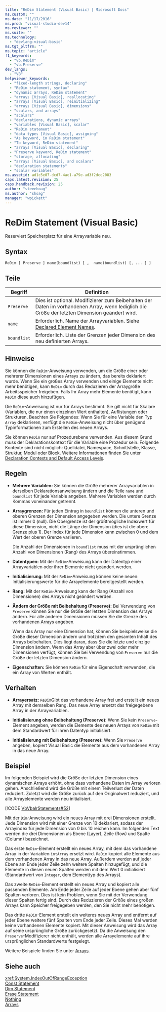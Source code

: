 ```yaml
---
title: "ReDim Statement (Visual Basic) | Microsoft Docs"
ms.custom: ""
ms.date: "11/17/2016"
ms.prod: "visual-studio-dev14"
ms.reviewer: ""
ms.suite: ""
ms.technology: 
  - "devlang-visual-basic"
ms.tgt_pltfrm: ""
ms.topic: "article"
f1_keywords: 
  - "vb.ReDim"
  - "vb.Preserve"
dev_langs: 
  - "VB"
helpviewer_keywords: 
  - "fixed-length strings, declaring"
  - "ReDim statement, syntax"
  - "dynamic arrays, ReDim statement"
  - "arrays [Visual Basic], reallocating"
  - "arrays [Visual Basic], reinitializing"
  - "arrays [Visual Basic], dimensions"
  - "scalars, and arrays"
  - "scalars"
  - "declarations, dynamic arrays"
  - "variables [Visual Basic], scalar"
  - "ReDim statement"
  - "data types [Visual Basic], assigning"
  - "As keyword, in ReDim statement"
  - "To keyword, ReDim statement"
  - "arrays [Visual Basic], declaring"
  - "Preserve keyword, ReDim statement"
  - "storage, allocating"
  - "arrays [Visual Basic], and scalars"
  - "declaration statements"
  - "scalar variables"
ms.assetid: ad1c5e07-dcd7-4ae1-a79e-ad3f2dcc2083
caps.latest.revision: 25
caps.handback.revision: 25
author: "stevehoag"
ms.author: "shoag"
manager: "wpickett"
---
```

# ReDim Statement (Visual Basic)
Reserviert Speicherplatz für eine Arrayvariable neu.  
  
## Syntax  
  
```  
ReDim [ Preserve ] name(boundlist) [ ,  name(boundlist) [, ... ] ]  
```  
  
## Teile  
  
|Begriff|Definition|  
|-------------|----------------|  
|`Preserve`|Dies ist optional.  Modifizierer zum Beibehalten der Daten im vorhandenen Array, wenn lediglich die Größe der letzten Dimension geändert wird.|  
|`name`|Erforderlich.  Name der Arrayvariablen.  Siehe [Declared Element Names](../../../visual-basic/programming-guide/language-features/declared-elements/declared-element-names.md).|  
|`boundlist`|Erforderlich.  Liste der Grenzen jeder Dimension des neu definierten Arrays.|  
  
## Hinweise  
 Sie können die `ReDim`\-Anweisung verwenden, um die Größe einer oder mehrerer Dimensionen eines Arrays zu ändern, das bereits deklariert wurde.  Wenn Sie ein großes Array verwenden und einige Elemente nicht mehr benötigen, kann `ReDim` durch das Reduzieren der Arraygröße Arbeitsspeicher freigeben.  Falls Ihr Array mehr Elemente benötigt, kann `ReDim` diese auch hinzufügen.  
  
 Die `ReDim`\-Anweisung ist nur für Arrays bestimmt.  Sie gilt nicht für Skalare \(Variablen, die nur einen einzelnen Wert enthalten\), Auflistungen oder Strukturen.  Beachten Sie Folgendes: Wenn Sie für eine Variable den Typ `Array` deklarieren, verfügt die `ReDim`\-Anweisung nicht über genügend Typinformationen zum Erstellen des neuen Arrays.  
  
 Sie können `ReDim` nur auf Prozedurebene verwenden.  Aus diesem Grund muss der Deklarationskontext für die Variable eine Prozedur sein. Folgende Kontexte sind nicht möglich: Quelldatei, Namespace, Schnittstelle, Klasse, Struktur, Modul oder Block.  Weitere Informationen finden Sie unter [Declaration Contexts and Default Access Levels](../../../visual-basic/language-reference/statements/declaration-contexts-and-default-access-levels.md).  
  
## Regeln  
  
-   **Mehrere Variablen:** Sie können die Größe mehrerer Arrayvariablen in derselben Deklarationsanweisung ändern und die Teile `name` und `boundlist` für jede Variable angeben.  Mehrere Variablen werden durch Kommas voneinander getrennt.  
  
-   **Arraygrenzen:** Für jeden Eintrag in `boundlist` können die unteren und oberen Grenzen der Dimension angegeben werden.  Die untere Grenze ist immer 0 \(null\).  Die Obergrenze ist der größtmögliche Indexwert für diese Dimension, nicht die Länge der Dimension \(dies ist die obere Grenze plus 1\).  Der Index für jede Dimension kann zwischen 0 und dem Wert der oberen Grenze variieren.  
  
     Die Anzahl der Dimensionen in `boundlist` muss mit der ursprünglichen Anzahl von Dimensionen \(Rang\) des Arrays übereinstimmen.  
  
-   **Datentypen:** Mit der `ReDim`\-Anweisung kann der Datentyp einer Arrayvariablen oder ihrer Elemente nicht geändert werden.  
  
-   **Initialisierung:** Mit der `ReDim`\-Anweisung können keine neuen Initialisierungswerte für die Arrayelemente bereitgestellt werden.  
  
-   **Rang:** Mit der `ReDim`\-Anweisung kann der Rang \(Anzahl von Dimensionen\) des Arrays nicht geändert werden.  
  
-   **Ändern der Größe mit Beibehaltung \(Preserve\):** Bei Verwendung von `Preserve` können Sie nur die Größe der letzten Dimension des Arrays ändern.  Für alle anderen Dimensionen müssen Sie die Grenze des vorhandenen Arrays angeben.  
  
     Wenn das Array nur eine Dimension hat, können Sie beispielsweise die Größe dieser Dimension ändern und trotzdem den gesamten Inhalt des Arrays beibehalten. Dies liegt daran, dass Sie die letzte und einzige Dimension ändern.  Wenn das Array aber über zwei oder mehr Dimensionen verfügt, können Sie bei Verwendung von `Preserve` nur die Größe der letzten Dimension ändern.  
  
-   **Eigenschaften:** Sie können `ReDim` für eine Eigenschaft verwenden, die ein Array von Werten enthält.  
  
## Verhalten  
  
-   **Arrayersatz:** `ReDim`Gibt das vorhandene Array frei und erstellt ein neues Array mit demselben Rang.  Das neue Array ersetzt das freigegebene Array in der Arrayvariablen.  
  
-   **Initialisierung ohne Beibehaltung \(Preserve\):** Wenn Sie kein `Preserve`\-Element angeben, werden die Elemente des neuen Arrays von `ReDim` mit dem Standardwert für ihren Datentyp initialisiert.  
  
-   **Initialisierung mit Beibehaltung \(Preserve\):** Wenn Sie `Preserve` angeben, kopiert Visual Basic die Elemente aus dem vorhandenen Array in das neue Array.  
  
## Beispiel  
 Im folgenden Beispiel wird die Größe der letzten Dimension eines dynamischen Arrays erhöht, ohne dass vorhandene Daten im Array verloren gehen. Anschließend wird die Größe mit einem Teilverlust der Daten reduziert.  Zuletzt wird die Größe zurück auf den Originalwert reduziert, und alle Arrayelemente werden neu initialisiert.  
  
 [!CODE [VbVbalrStatements#52](../CodeSnippet/VS_Snippets_VBCSharp/VbVbalrStatements#52)]  
  
 Mit der `Dim`\-Anweisung wird ein neues Array mit drei Dimensionen erstellt.  Jede Dimension wird mit einer Grenze von 10 deklariert, sodass der Arrayindex für jede Dimension von 0 bis 10 reichen kann.  Im folgenden Text werden die drei Dimensionen als Ebene \(Layer\), Zeile \(Row\) und Spalte \(Column\) bezeichnet.  
  
 Das erste `ReDim`\-Element erstellt ein neues Array, mit dem das vorhandene Array in der Variablen `intArray` ersetzt wird.  `ReDim` kopiert alle Elemente aus dem vorhandenen Array in das neue Array.  Außerdem werden auf jeder Ebene am Ende jeder Zeile zehn weitere Spalten hinzugefügt, und die Elemente in diesen neuen Spalten werden mit dem Wert 0 initialisiert \(Standardwert von `Integer`, dem Elementtyp des Arrays\).  
  
 Das zweite `ReDim`\-Element erstellt ein neues Array und kopiert alle passenden Elemente.  Am Ende jeder Zeile auf jeder Ebene gehen aber fünf Spalten verloren.  Dies ist kein Problem, wenn Sie mit der Verwendung dieser Spalten fertig sind.  Durch das Reduzieren der Größe eines großen Arrays kann Speicher freigegeben werden, den Sie nicht mehr benötigen.  
  
 Das dritte `ReDim`\-Element erstellt ein weiteres neues Array und entfernt auf jeder Ebene weitere fünf Spalten vom Ende jeder Zeile.  Dieses Mal werden keine vorhandenen Elemente kopiert.  Mit dieser Anweisung wird das Array auf seine ursprüngliche Größe zurückgesetzt.  Da die Anweisung den `Preserve`\-Modifizierer nicht enthält, werden alle Arrayelemente auf ihre ursprünglichen Standardwerte festgelegt.  
  
 Weitere Beispiele finden Sie unter [Arrays](../../../visual-basic/programming-guide/language-features/arrays/index.md).  
  
## Siehe auch  
 <xref:System.IndexOutOfRangeException>   
 [Const Statement](../../../visual-basic/language-reference/statements/const-statement.md)   
 [Dim Statement](../../../visual-basic/language-reference/statements/dim-statement.md)   
 [Erase Statement](../../../visual-basic/language-reference/statements/erase-statement.md)   
 [Nothing](../../../visual-basic/language-reference/nothing.md)   
 [Arrays](../../../visual-basic/programming-guide/language-features/arrays/index.md)